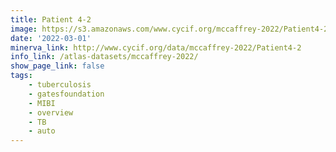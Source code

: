 ```yaml
---
title: Patient 4-2
image: https://s3.amazonaws.com/www.cycif.org/mccaffrey-2022/Patient4-2/thumbnail--default.jpg
date: '2022-03-01'
minerva_link: http://www.cycif.org/data/mccaffrey-2022/Patient4-2
info_link: /atlas-datasets/mccaffrey-2022/
show_page_link: false
tags:
    - tuberculosis
    - gatesfoundation
    - MIBI
    - overview
    - TB
    - auto
---
```


